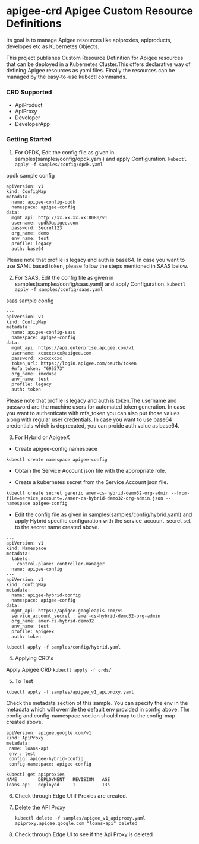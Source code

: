# apigee-crd Apigee Custom Resource Definitions

Its goal is to manage Apigee  resources like apiproxies, apiproducts, developes etc as Kubernetes Objects.

This project publishes Custom Resource Definition for Apigee resources that can be deployed in a Kubernetes Cluster.This offers declarative way of defining Apigee resources as yaml files. Finally the resources can be managed by the easy-to-use kubectl commands.


### CRD Supported

- ApiProduct
- ApiProxy
- Developer
- DeveloperApp

### Getting Started

 1. For OPDK, Edit the config file as given in samples(samples/config/opdk.yaml) and apply Configuration.
 ```kubectl apply -f samples/config/opdk.yaml```

opdk sample config

```
apiVersion: v1
kind: ConfigMap
metadata:
  name: apigee-config-opdk
  namespace: apigee-config
data:
  mgmt_api: http://xx.xx.xx.xx:8080/v1
  username: opdk@apigee.com
  password: Secret123
  org_name: demo
  env_name: test
  profile: legacy
  auth: base64
```

Please note that profile is legacy and auth is base64. In case you want to use SAML based token, please follow the steps mentioned in SAAS below.

 2. For SAAS, Edit the config file as given in samples(samples/config/saas.yaml) and apply Configuration.
  ```kubectl apply -f samples/config/saas.yaml```

saas sample config
```
---
apiVersion: v1
kind: ConfigMap
metadata:
  name: apigee-config-saas
  namespace: apigee-config
data:
  mgmt_api: https://api.enterprise.apigee.com/v1
  username: xcxcxcxcx@apigee.com
  password: xxcxcxcxc
  token_url: https://login.apigee.com/oauth/token
  #mfa_token: "695573"
  org_name: imedusa
  env_name: test
  profile: legacy
  auth: token
```

Please note that profile is legacy and auth is token.The username and password are the machine users for automated token generation. In case you want to authenticate with mfa_token you can also put those values along with regular user credentials.
In case you want to use base64 credentials which is deprecated, you can proide auth value as base64.
 
 3. For Hybrid or ApigeeX

- Create apigee-config namespace
```
kubectl create namespace apigee-config
```
- Obtain the Service Account json file with the appropriate role. 

- Create a kubernetes secret from the Service Account json file.

```
kubectl create secret generic amer-cs-hybrid-demo32-org-admin --from-file=service_account=./amer-cs-hybrid-demo32-org-admin.json --namespace apigee-config
```

- Edit the config file as given in samples(samples/config/hybrid.yaml) and apply Hybrid specific configuration with the service_account_secret set to the secret name created above.

```
---
apiVersion: v1
kind: Namespace
metadata:
  labels:
    control-plane: controller-manager
  name: apigee-config
---
apiVersion: v1
kind: ConfigMap
metadata:
  name: apigee-hybrid-config
  namespace: apigee-config
data:
  mgmt_api: https://apigee.googleapis.com/v1
  service_account_secret : amer-cs-hybrid-demo32-org-admin
  org_name: amer-cs-hybrid-demo32
  env_name: test
  profile: apigeex
  auth: token

```

```kubectl apply -f samples/config/hybrid.yaml```


4.  Applying CRD's

  Apply Apigee CRD 
 ```kubectl apply -f crds/```


5. To Test

```kubectl apply -f samples/apigee_v1_apiproxy.yaml```

Check the metadata section of this sample. You can specify the env in the metadata which will override the default env provided in config above.  The config and config-namespace section should map to the config-map created above.

 ```
apiVersion: apigee.google.com/v1
kind: ApiProxy
metadata:
  name: loans-api
  env : test
  config: apigee-hybrid-config
  config-namespace: apigee-config
 ```

```
kubectl get apiproxies
NAME        DEPLOYMENT   REVISION   AGE
loans-api   deployed     1          13s
```

6. Check through Edge UI if Proxies are created.
7. Delete the API Proxy 

	```
	kubectl delete -f samples/apigee_v1_apiproxy.yaml
	apiproxy.apigee.google.com "loans-api" deleted
	```
8. Check through Edge UI to see if the Api Proxy is deleted

